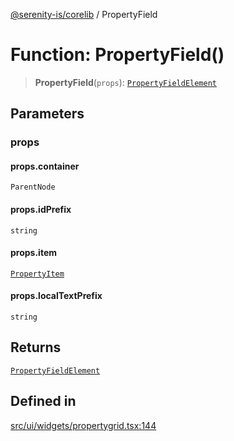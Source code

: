 [@serenity-is/corelib](../README.md) / PropertyField

# Function: PropertyField()

> **PropertyField**(`props`): [`PropertyFieldElement`](../type-aliases/PropertyFieldElement.md)

## Parameters

### props

#### props.container

`ParentNode`

#### props.idPrefix

`string`

#### props.item

[`PropertyItem`](../interfaces/PropertyItem.md)

#### props.localTextPrefix

`string`

## Returns

[`PropertyFieldElement`](../type-aliases/PropertyFieldElement.md)

## Defined in

[src/ui/widgets/propertygrid.tsx:144](https://github.com/serenity-is/serenity/blob/master/packages/corelib/src/ui/widgets/propertygrid.tsx#L144)

